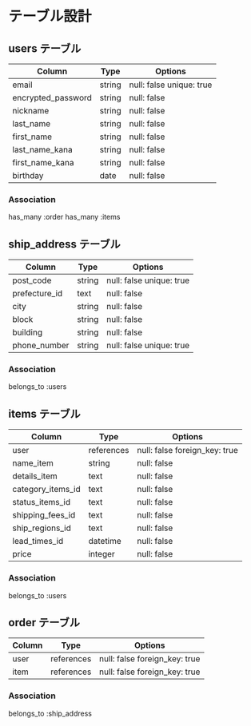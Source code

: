 # テーブル設計

## users テーブル

| Column             | Type   | Options                 |
| ------------------ | ------ | ----------------------- |
| email              | string | null: false unique: true|
| encrypted_password | string | null: false             |
| nickname           | string | null: false             |
| last_name          | string | null: false             |
| first_name         | string | null: false             |
| last_name_kana     | string | null: false             |
| first_name_kana    | string | null: false             |
| birthday           | date   | null: false             |

### Association
has_many :order
has_many :items


## ship_address テーブル

| Column             | Type       | Options                       |
| ------------------ | ---------- | ----------------------------- |
| post_code          | string     | null: false unique: true      |
| prefecture_id      | text       | null: false                   |
| city               | string     | null: false                   |
| block              | string     | null: false                   |
| building           | string     | null: false                   |
| phone_number       | string     | null: false unique: true      |

### Association
belongs_to :users


## items テーブル

| Column             | Type       | Options                       |
| ------------------ | ---------- | ----------------------------- |
| user               | references | null: false foreign_key: true |
| name_item          | string     | null: false                   |
| details_item       | text       | null: false                   |
| category_items_id  | text       | null: false                   |
| status_items_id    | text       | null: false                   |
| shipping_fees_id   | text       | null: false                   |
| ship_regions_id    | text       | null: false                   |
| lead_times_id      | datetime   | null: false                   |
| price              | integer    | null: false                   |

### Association
belongs_to :users


## order テーブル

| Column             | Type       | Options                       |
| ------------------ | ---------- | ----------------------------- |
| user               | references | null: false foreign_key: true |
| item               | references | null: false foreign_key: true |

### Association
belongs_to :ship_address